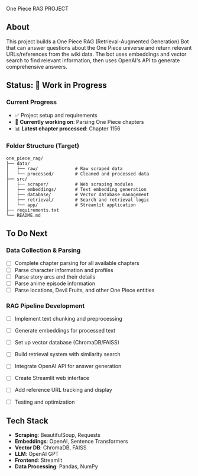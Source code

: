  One Piece RAG PROJECT

## About
This project builds a One Piece RAG (Retrieval-Augmented Generation) Bot that can answer questions about the One Piece universe and return relevant URLs/references from the wiki data. The bot uses embeddings and vector search to find relevant information, then uses OpenAI's API to generate comprehensive answers.

## Status: 🚧 Work in Progress

### Current Progress
- ✅ Project setup and requirements
- 🔄 **Currently working on**: Parsing One Piece chapters
- 📊 **Latest chapter processed**: Chapter 1156

### Folder Structure (Target)
```
one_piece_rag/
├── data/
│   ├── raw/              # Raw scraped data
│   └── processed/        # Cleaned and processed data
├── src/
│   ├── scraper/          # Web scraping modules
│   ├── embeddings/       # Text embedding generation
│   ├── database/         # Vector database management
│   ├── retrieval/        # Search and retrieval logic
│   └── app/              # Streamlit application
├── requirements.txt
└── README.md
```

## To Do Next

### Data Collection & Parsing
- [ ] Complete chapter parsing for all available chapters
- [ ] Parse character information and profiles
- [ ] Parse story arcs and their details
- [ ] Parse anime episode information
- [ ] Parse locations, Devil Fruits, and other One Piece entities

### RAG Pipeline Development
- [ ] Implement text chunking and preprocessing
- [ ] Generate embeddings for processed text
- [ ] Set up vector database (ChromaDB/FAISS)
- [ ] Build retrieval system with similarity search
- [ ] Integrate OpenAI API for answer generation
- [ ] Create Streamlit web interface
- [ ] Add reference URL tracking and display
- [ ] Testing and optimization


## Tech Stack
- **Scraping**: BeautifulSoup, Requests
- **Embeddings**: OpenAI, Sentence Transformers
- **Vector DB**: ChromaDB, FAISS
- **LLM**: OpenAI GPT
- **Frontend**: Streamlit
- **Data Processing**: Pandas, NumPy